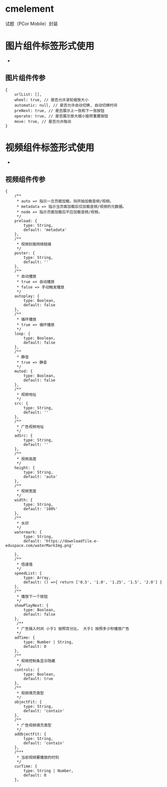 # cmelement
试题（PCor Mobile）封装

# 图片组件标签形式使用
* <cm-img class="cmImg_content" :dataSet="dataSet"></cm-img>
## 图片组件传参
    {
        urlList: [],
        wheel: true, // 是否允许滚轮缩放大小
        automatic: null, // 是否允许自动切换, 自动切换时间
        preNext: true, // 是否展示上一张和下一张按钮
        operate: true, // 是否展示放大缩小旋转重置按钮
        move: true, // 是否允许拖动
    }

# 视频组件标签形式使用
* <cm-video :src="src" :adTime="5" :adSrc="adVideoUrl" ></cm-video>

## 视频组件传参

    {
        /**
         * auto => 指示一旦页面加载，则开始加载音频/视频。
         * metadata => 指示当页面加载后仅加载音频/视频的元数据。
         * node => 指示页面加载后不应加载音频/视频。
         */
        preload: {
            type: String,
            default: 'metadata'
        },
        /**
         * 视频封面网络链接
         */
        poster: {
            type: String,
            default: ''
        },
        /**
         * 自动播放
         * true => 自动播放
         * false => 手动触发播放
         */
        autoplay: {
            type: Boolean,
            default: false
        },
        /**
         * 循环播放 
         * true => 循环播放
         */
        loop: {
            type: Boolean,
            default: false
        },
        /**
         * 静音 
         * true => 静音
         */
        muted: {
            type: Boolean,
            default: false
        },
        /**
         * 视频地址
         */
        src: {
            type: String,
            default: ''
        },
        /**
         * 广告视频地址
         */
        adSrc: {
            type: String,
            default: ''
        },
        /**
         * 视频高度
         */
        height: {
            type: String,
            default: 'auto'
        },
        /**
         * 视频宽度
         */
        width: {
            type: String,
            default: '100%'
        },
        /**
         * 水印
         */
        watermark: {
            type: String,
            default: 'https://downloadfile.e-eduspace.com/waterMarkImg.png'

        },
        /**
         * 倍速值
         */
        speedList: {
            type: Array,
            default: () =>{ return ['0.5', '1.0', '1.25', '1.5', '2.0'] }
        },
        /**
         * 播放下一个按钮
         */
        showPlayNext: {
            type: Boolean,
            default: false
        },
         /**
         * 广告插入时间 小于1 按照百分比， 大于1 按照多少秒播放广告
         */
        adTime: {
            type: Number | String,
            default: 0
        },
        /**
         * 视频控制条显示隐藏
         */
        controls: {
            type: Boolean,
            default: true
        },
        /**  
         * 视频填充类型
         */
        objectFit: {
            type: String,
            default: 'contain'
        },
        /**  
         * 广告视频填充类型
         */
        adObjectFit: {
            type: String,
            default: 'contain'
        },
        /***  
         * 当前视频要播放的时刻
         */
        curTime: { 
            type: String | Number,
            default: 0
        },